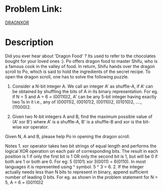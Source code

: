 # Problem Link:
[DRAGNXOR](https://www.codechef.com/problems/DRAGNXOR/)

# Description
Did you ever hear about 'Dragon Food' ? Its used to refer to the chocolates bought for your loved ones :). Po offers dragon food to master Shifu, who is a famous cook in the valley of food. In return, Shifu hands over the dragon scroll to Po, which is said to hold the ingredients of the secret recipe. To open the dragon scroll, one has to solve the following puzzle.

1. Consider a N-bit integer A. We call an integer A' as shuffle-A, if A' can be obtained by shuffling the bits of A in its binary representation. For eg. if N = 5 and A = 6 = (00110)2, A' can be any 5-bit integer having exactly two 1s in it i.e., any of (00011)2, (00101)2, (00110)2, (01010)2, ...., (11000)2.

2. Given two N-bit integers A and B, find the maximum possible value of (A' xor B') where A' is a shuffle-A, B' is a shuffle-B and xor is the bit-wise xor operator.

Given N, A and B, please help Po in opening the dragon scroll.

Notes 1. xor operator takes two bit strings of equal length and performs the logical XOR operation on each pair of corresponding bits. The result in each position is 1 if only the first bit is 1 OR only the second bit is 1, but will be 0 if both are 1 or both are 0. For eg: 5 (0101) xor 3(0011) = 6(0110). In most languages it is represented using ^ symbol. 5 ^ 3 = 6.
2. If the integer actually needs less than N bits to represent in binary, append sufficient number of leading 0 bits. For eg. as shown in the problem statement for N = 5, A = 6 = (00110)2